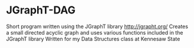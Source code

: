 # JGraphT-DAG

Short program written using the JGraphT library http://jgrapht.org/ 
Creates a small directed acyclic graph and uses various functions included in the JGraphT library
Written for my Data Structures class at Kennesaw State
